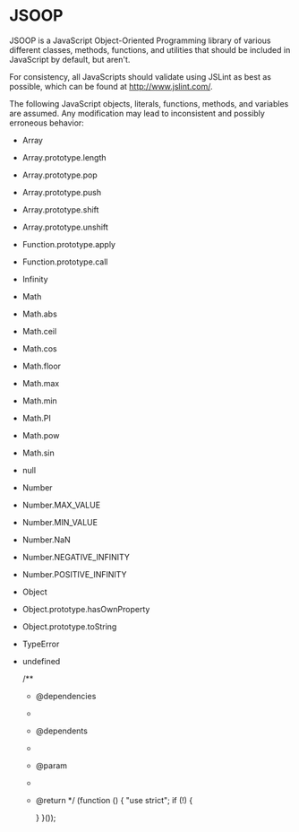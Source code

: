 # JSOOP

JSOOP is a JavaScript Object-Oriented Programming library of various different
classes, methods, functions, and utilities that should be included in
JavaScript by default, but aren't.

For consistency, all JavaScripts should validate using JSLint as best as
possible, which can be found at http://www.jslint.com/.

The following JavaScript objects, literals, functions, methods, and variables
are assumed. Any modification may lead to inconsistent and possibly erroneous
behavior:

 * Array
 * Array.prototype.length
 * Array.prototype.pop
 * Array.prototype.push
 * Array.prototype.shift
 * Array.prototype.unshift
 * Function.prototype.apply
 * Function.prototype.call
 * Infinity
 * Math
 * Math.abs
 * Math.ceil
 * Math.cos
 * Math.floor
 * Math.max
 * Math.min
 * Math.PI
 * Math.pow
 * Math.sin
 * null
 * Number
 * Number.MAX_VALUE
 * Number.MIN_VALUE
 * Number.NaN
 * Number.NEGATIVE_INFINITY
 * Number.POSITIVE_INFINITY
 * Object
 * Object.prototype.hasOwnProperty
 * Object.prototype.toString
 * TypeError
 * undefined

    /**
     * @dependencies
     * 
     * @dependents
     * 
     * @param
     * 
     * @return
     */
    (function () {
        "use strict";
        if (!) {
            
        }
    }());